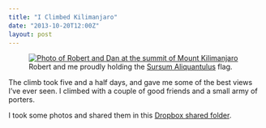 ```yaml
---
title: "I Climbed Kilimanjaro"
date: "2013-10-20T12:00Z"
layout: post
---
```


<figure>
    <a href="/images/kilimanjaro-full.jpg">
        <img src="/images/kilimanjaro-large.jpg" srcset="/images/kilimanjaro-medium.jpg 1x, /images/kilimanjaro-large.jpg 2x" alt="Photo of Robert and Dan at the summit of Mount Kilimanjaro">
    </a>
    <figcaption>Robert and me proudly holding the <a href="https://www.google.co.uk/?q=translate+sursum+aliquantulus">Sursum Aliquantulus</a> flag.</figcaption>
</figure>

The climb took five and a half days, and gave me some of the best views I’ve ever seen. I climbed with a couple of good friends and a small army of porters.

I took some photos and shared them in this [Dropbox shared folder](http://danleech.com/links/kilimanjaro).